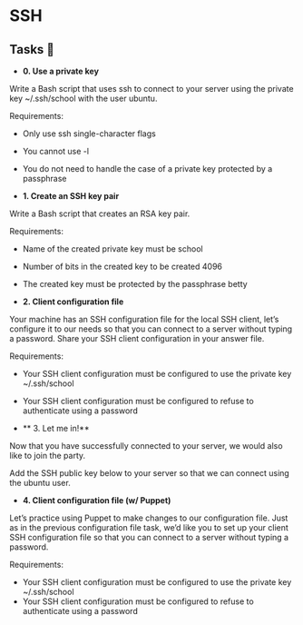 # SSH

## Tasks :page_with_curl:

* **0. Use a private key**

Write a Bash script that uses ssh to connect to your server using the private key ~/.ssh/school with the user ubuntu.

Requirements:

* Only use ssh single-character flags
* You cannot use -l
* You do not need to handle the case of a private key protected by a passphrase

* **1. Create an SSH key pair**

Write a Bash script that creates an RSA key pair.

Requirements:

* Name of the created private key must be school
* Number of bits in the created key to be created 4096
* The created key must be protected by the passphrase betty

* **2. Client configuration file**

Your machine has an SSH configuration file for the local SSH client, let’s configure it to our needs so that you can connect to a server without typing a password. Share your SSH client configuration in your answer file.

Requirements:

* Your SSH client configuration must be configured to use the private key ~/.ssh/school
* Your SSH client configuration must be configured to refuse to authenticate using a password

* ** 3. Let me in!**

Now that you have successfully connected to your server, we would also like to join the party.

Add the SSH public key below to your server so that we can connect using the ubuntu user.

* **4. Client configuration file (w/ Puppet)**

Let’s practice using Puppet to make changes to our configuration file. Just as in the previous configuration file task, we’d like you to set up your client SSH configuration file so that you can connect to a server without typing a password.

Requirements:

* Your SSH client configuration must be configured to use the private key ~/.ssh/school
* Your SSH client configuration must be configured to refuse to authenticate using a password
